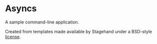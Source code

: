 # Asyncs

A sample command-line application.

Created from templates made available by Stagehand under a BSD-style
[license](https://github.com/dart-lang/stagehand/blob/master/LICENSE).
